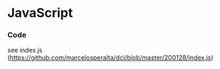 # JavaScript

### Code

see index.js (https://github.com/marcelosperalta/dci/blob/master/200128/index.js)
